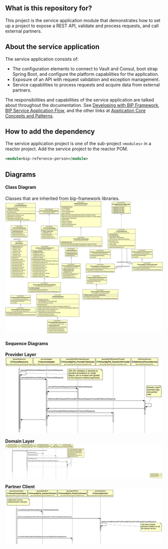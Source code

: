 ## What is this repository for?
This project is the service application module that demonstrates how to set up a project to expose a REST API, validate and process requests, and call external partners.

## About the service application
The service application consists of:
- The configuration elements to connect to Vault and Consul, boot strap Spring Boot, and configure the platform capabilities for the application.
- Exposure of an API with request validation and exception management.
- Service capabilities to process requests and acquire data from external partners.

The responsibilities and capabilities of the service application are talked about throughout the documentation. See [Developing with BIP Framework](https://github.com/department-of-veterans-affairs/bip-reference-person/blob/master/docs/developing-with-bip-framework.md), [BIP Service Application Flow](https://github.com/department-of-veterans-affairs/bip-reference-person/blob/master/docs/application-flow.md), and the other links at [Application Core Concepts and Patterns](https://github.com/department-of-veterans-affairs/bip-reference-person#application-core-concepts-and-patterns).

## How to add the dependency
The service application project is one of the sub-project `<modules>` in a reactor project.  Add the service project to the reactor POM.
```xml
<module>bip-reference-person</module>
```

## Diagrams

#### Class Diagram
Classes that are inherited from bip-framework libraries.
<img src = "/docs/images/framework-reference-person.jpg">

#### Sequence Diagrams

**Provider Layer**
<img src = "/docs/images/sd-reference-person-layer-provider.png">

**Domain Layer**
<img src = "/docs/images/sd-reference-person-layer-domain.png">

**Partner Client**
<img src = "/docs/images/sd-reference-person-layer-partner.png">

